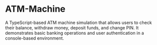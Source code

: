 # ATM-Machine
A TypeScript-based ATM machine simulation that allows users to check their balance, withdraw money, deposit funds, and change PIN. It demonstrates basic banking operations and user authentication in a console-based environment.
